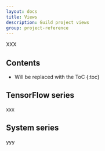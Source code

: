 ```yaml
---
layout: docs
title: Views
description: Guild project views
group: project-reference
---
```


XXX

## Contents

* Will be replaced with the ToC
{:toc}

## TensorFlow series

xxx

## System series

yyy
